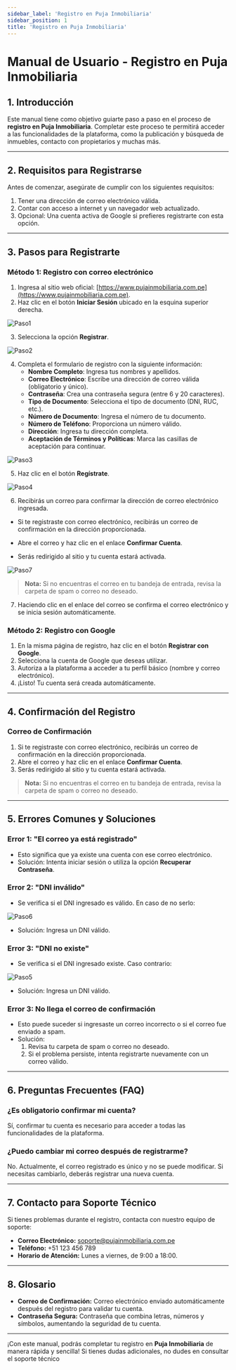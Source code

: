 ```yaml
---
sidebar_label: 'Registro en Puja Inmobiliaria'
sidebar_position: 1
title: 'Registro en Puja Inmobiliaria'
---
```


# Manual de Usuario - **Registro en Puja Inmobiliaria**

## **1. Introducción**
Este manual tiene como objetivo guiarte paso a paso en el proceso de **registro en Puja Inmobiliaria**. Completar este proceso te permitirá acceder a las funcionalidades de la plataforma, como la publicación y búsqueda de inmuebles, contacto con propietarios y muchas más.

---

## **2. Requisitos para Registrarse**
Antes de comenzar, asegúrate de cumplir con los siguientes requisitos:
1. Tener una dirección de correo electrónico válida.
2. Contar con acceso a internet y un navegador web actualizado.
3. Opcional: Una cuenta activa de Google si prefieres registrarte con esta opción.

---

## **3. Pasos para Registrarte**
### **Método 1: Registro con correo electrónico**
1. Ingresa al sitio web oficial: [https://www.pujainmobiliaria.com.pe](https://www.pujainmobiliaria.com.pe).
2. Haz clic en el botón **Iniciar Sesión** ubicado en la esquina superior derecha.

![Paso1](../../static/img/manuales/registro-usuario/registro_1.webp)

3. Selecciona la opción **Registrar**.

![Paso2](../../static/img/manuales/registro-usuario/registro_2.webp)

4. Completa el formulario de registro con la siguiente información:
   - **Nombre Completo**: Ingresa tus nombres y apellidos.
   - **Correo Electrónico**: Escribe una dirección de correo válida (obligatorio y único).
   - **Contraseña**: Crea una contraseña segura (entre 6 y 20 caracteres).
   - **Tipo de Documento**: Selecciona el tipo de documento (DNI, RUC, etc.).
   - **Número de Documento**: Ingresa el número de tu documento.
   - **Número de Teléfono**: Proporciona un número válido.
   - **Dirección**: Ingresa tu dirección completa.
   - **Aceptación de Términos y Políticas**: Marca las casillas de aceptación para continuar.

![Paso3](../../static/img/manuales/registro-usuario/registro_3.webp)

5. Haz clic en el botón **Regístrate**.

![Paso4](../../static/img/manuales/registro-usuario/registro_4.webp)

6. Recibirás un correo para confirmar la dirección de correo electrónico ingresada.

  - Si te registraste con correo electrónico, recibirás un correo de confirmación en la dirección proporcionada.

  - Abre el correo y haz clic en el enlace **Confirmar Cuenta**.

  - Serás redirigido al sitio y tu cuenta estará activada.

  ![Paso7](../../static/img/manuales/registro-usuario/registro_7.webp)

> **Nota:** Si no encuentras el correo en tu bandeja de entrada, revisa la carpeta de spam o correo no deseado.

7. Haciendo clic en el enlace del correo se confirma el correo electrónico y se inicia sesión automáticamente.


### **Método 2: Registro con Google**
1. En la misma página de registro, haz clic en el botón **Registrar con Google**.
2. Selecciona la cuenta de Google que deseas utilizar.
3. Autoriza a la plataforma a acceder a tu perfil básico (nombre y correo electrónico).
4. ¡Listo! Tu cuenta será creada automáticamente.

---

## **4. Confirmación del Registro**
### **Correo de Confirmación**
1. Si te registraste con correo electrónico, recibirás un correo de confirmación en la dirección proporcionada.
2. Abre el correo y haz clic en el enlace **Confirmar Cuenta**.
3. Serás redirigido al sitio y tu cuenta estará activada.

> **Nota:** Si no encuentras el correo en tu bandeja de entrada, revisa la carpeta de spam o correo no deseado.

---

## **5. Errores Comunes y Soluciones**
### **Error 1: "El correo ya está registrado"**
- Esto significa que ya existe una cuenta con ese correo electrónico.
- Solución: Intenta iniciar sesión o utiliza la opción **Recuperar Contraseña**.

### **Error 2: "DNI inválido"**
- Se verifica si el DNI ingresado es válido. En caso de no serlo:

![Paso6](../../static/img/manuales/registro-usuario/registro_6.webp)

- Solución: Ingresa un DNI válido.

### **Error 3: "DNI no existe"**
- Se verifica si el DNI ingresado existe. Caso contrario:

![Paso5](../../static/img/manuales/registro-usuario/registro_5.webp)

- Solución: Ingresa un DNI válido.

### **Error 3: No llega el correo de confirmación**
- Esto puede suceder si ingresaste un correo incorrecto o si el correo fue enviado a spam.
- Solución:
  1. Revisa tu carpeta de spam o correo no deseado.
  2. Si el problema persiste, intenta registrarte nuevamente con un correo válido.

---

## **6. Preguntas Frecuentes (FAQ)**
### **¿Es obligatorio confirmar mi cuenta?**
Sí, confirmar tu cuenta es necesario para acceder a todas las funcionalidades de la plataforma.

### **¿Puedo cambiar mi correo después de registrarme?**
No. Actualmente, el correo registrado es único y no se puede modificar. Si necesitas cambiarlo, deberás registrar una nueva cuenta.

---

## **7. Contacto para Soporte Técnico**
Si tienes problemas durante el registro, contacta con nuestro equipo de soporte:
- **Correo Electrónico:** soporte@pujainmobiliaria.com.pe
- **Teléfono:** +51 123 456 789
- **Horario de Atención:** Lunes a viernes, de 9:00 a 18:00.

---

## **8. Glosario**
- **Correo de Confirmación:** Correo electrónico enviado automáticamente después del registro para validar tu cuenta.
- **Contraseña Segura:** Contraseña que combina letras, números y símbolos, aumentando la seguridad de tu cuenta.

---

¡Con este manual, podrás completar tu registro en **Puja Inmobiliaria** de manera rápida y sencilla! Si tienes dudas adicionales, no dudes en consultar el soporte técnico
